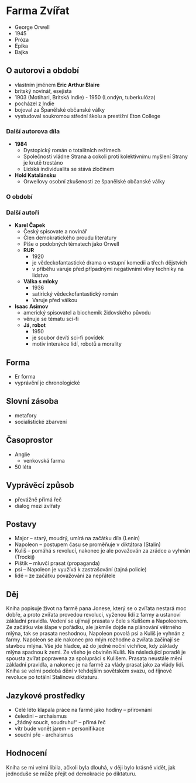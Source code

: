 # Farma Zvířat

- George Orwell
- 1945
- Próza
- Epika
- Bajka

## O autorovi a období

- vlastním jménem **Eric Arthur Blaire**
- britský novinář, esejista
- 1903 (Motihari, Britská Indie) - 1950 (Londýn, tuberkulóza)
- pocházel z Indie
- bojoval za Španělské občanské války
- vystudoval soukromou střední školu a prestižní Eton College

### Další autorova díla

- **1984**
  - Dystopický román o totalitních režimech
  - Společnosti vládne Strana a cokoli proti kolektivnímu myšlení Strany je krutě trestáno
  - Lidská individualita se stává zločinem
- **Hold Katalánsku**
  - Orwellovy osobní zkušenosti ze španělské občanské války

### O období

### Další autoři

- **Karel Čapek**
  - Český spisovate a novinář
  - Člen demokratického proudu literatury
  - Píše o podobných tématech jako Orwell
  - **RUR**
    - 1920
    - je vědeckofantastické drama o vstupní komedii a třech dějstvích
    - v příběhu varuje před případnými negativními vlivy techniky na lidstvo
  - **Válka s mloky**
    - 1936
    - satirický vědeckofantastický román
    - Varuje před válkou
- **Isaac Asimov**
  - americký spisovatel a biochemik židovského původu
  - věnuje se tématu sci-fi
  - **Já, robot**
    - 1950
    - je soubor devíti sci-fi povídek
    - motiv interakce lidí, robotů a morality

## Forma

- Er forma
- vyprávění je chronologické

## Slovní zásoba

- metafory
- socialistické zbarvení

## Časoprostor

- Anglie
  - venkovská farma
- 50 léta

## Vyprávěcí způsob

- převážně přímá řeč
- dialog mezi zvířaty

## Postavy

- Major – starý, moudrý, umírá na začátku díla (Lenin)
- Napoleon – postupem času se proměňuje v diktátora (Stalin)
- Kuliš – pomáhá s revolucí, nakonec je ale považován za zrádce a vyhnán (Trockij)
- Pištík – mluvčí prasat (propaganda)
- psi – Napoleon je využívá k zastrašování (tajná policie)
- lidé – ze začátku považováni za nepřátele

## Děj

Kniha popisuje život na farmě pana Jonese, který se o zvířata nestará moc dobře, a proto zvířata provedou revoluci, vyženou lidi z farmy a ustanoví základní pravidla. Vedení se ujímají prasata v čele s Kulišem a Napoleonem. Ze začátku vše šlape v pořádku, ale jakmile dojde na plánování větrného mlýna, tak se prasata neshodnou, Napoleon povolá psi a Kuliš je vyhnán z farmy. Napoleon se ale nakonec pro mlýn rozhodne a zvířata začínají se stavbou mlýna. Vše jde hladce, až do jedné noční vichřice, kdy základy mlýna spadnou k zemi. Ze všeho je obviněn Kuliš. Na následující poradě je spousta zvířat popravena za spolupráci s Kulišem. Prasata neustále mění základní pravidla, a nakonec je na farmě za vlády prasat jako za vlády lidí.
Kniha se velmi podobá dění v tehdejším sovětském svazu, od říjnové revoluce po totální Stalinovu diktaturu.

## Jazykové prostředky

- Celé léto klapala práce na farmě jako hodiny – přirovnání
- čeledíni – archaismus
- „žádný soucit, soudruhu!“ – přímá řeč
- vítr bude vonět jarem – personifikace
- soudní pře - archaismus

## Hodnocení

Kniha se mi velmi líbila, ačkoli byla dlouhá, v ději bylo krásně vidět, jak jednoduše se může přejít od demokracie po diktaturu.
